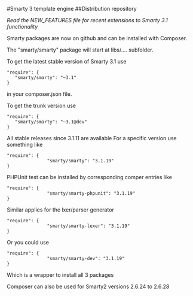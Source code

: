 #Smarty 3 template engine
##Distribution repository

*Read the NEW_FEATURES file for recent extensions to Smarty 3.1 functionality*

Smarty packages are now on github and can be installed with Composer.


The "smarty/smarty" package will start at libs/....   subfolder.

To get the latest stable version of Smarty 3.1 use

	"require": {
	   "smarty/smarty": "~3.1"
	}

in your composer.json file.
 
 To get the trunk version use

	"require": {
	   "smarty/smarty": "~3.1@dev"
	}

All stable releases since 3.1.11 are available
For a specific version use something like

	"require": {
               	   "smarty/smarty": "3.1.19"
    }

PHPUnit test can be installed by corresponding comper entries like

	"require": {
               	   "smarty/smarty-phpunit": "3.1.19"
    }

Similar applies for the lxer/parser generator

	"require": {
               	   "smarty/smarty-lexer": "3.1.19"
    }

Or you could use

	"require": {
               	   "smarty/smarty-dev": "3.1.19"
    }

Which is a wrapper to install all 3 packages


Composer can also be used for Smarty2 versions 2.6.24 to 2.6.28
